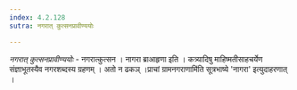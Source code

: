 ```yaml
---
index: 4.2.128
sutra: नगरात् कुत्सनप्रावीण्ययोः

---
```

_नगरात् कुत्सनप्रावीण्ययोः_ - नगरात्कुत्सन । नागरा ब्राआहृणा इति । कत्र्यादिषु माहिष्मतीसाहचर्येण संज्ञाभूतस्यैव नगरशब्दस्य ग्रहणम् । अतो न ढकञ् ।प्राचां ग्रामनगराणामि॑ति सूत्रभाष्ये 'नागरा' इत्युदाहरणात् ।